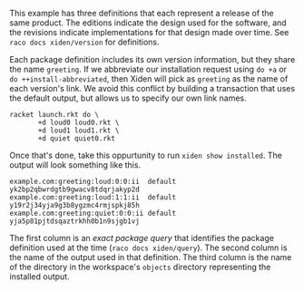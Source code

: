 This example has three definitions that each represent a release of
the same product. The editions indicate the design used for the
software, and the revisions indicate implementations for that design
made over time. See `raco docs xiden/version` for definitions.

Each package definition includes its own version information, but they
share the name `greeting`. If we abbreviate our installation request
using `do +a` or `do ++install-abbreviated`, then Xiden will pick as
`greeting` as the name of each version's link.  We avoid this conflict
by building a transaction that uses the default output, but allows us
to specify our own link names.

```
racket launch.rkt do \
       +d loud0 loud0.rkt \
       +d loud1 loud1.rkt \
       +d quiet quiet0.rkt
```

Once that's done, take this oppurtunity to run `xiden show installed`.
The output will look something like this.

```
example.com:greeting:loud:0:0:ii  default yk2bp2qbwrdgtb9gwacv8tdqrjakyp2d
example.com:greeting:loud:1:1:ii  default y19r2j34yja9g3b8ygzmc4rmjspkj85h
example.com:greeting:quiet:0:0:ii default yja5p81pjtdsqaztrkhh0b1n9sjgb1vj
```

The first column is an _exact package query_ that identifies the
package definition used at the time (`raco docs xiden/query`). The
second column is the name of the output used in that definition. The
third column is the name of the directory in the workspace's `objects`
directory representing the installed output.
